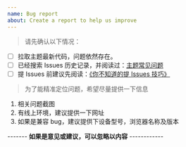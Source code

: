 ```yaml
---
name: Bug report
about: Create a report to help us improve
---
```


> 请先确认以下情况：

- [ ] 拉取主题最新代码，问题依然存在。
- [ ] 已经搜索 Issues 历史记录，并阅读过：[主题常见问题](https://github.com/shenliyang/hexo-theme-snippet#%E5%B8%B8%E8%A7%81%E9%97%AE%E9%A2%98)
- [ ] 提 Issues 前建议先阅读：[《你不知道的提 Issues 技巧》](https://github.com/shenliyang/hexo-theme-snippet#你不知道的提Issues技巧)

> 为了能精准定位问题，希望尽量提供一下信息

1. 相关问题截图
2. 有线上环境，建议提供一下网址
3. 如果是兼容 bug，建议提供下设备型号，浏览器名称及版本

------- **如果是意见或建议，可以忽略以内容** ------------
